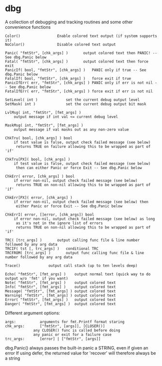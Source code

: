 # dbg
A collection of debugging and tracking routines and some other convenience functions

	Color()					Enable colored text output (if system supports it)
	NoColor()				Disable colored text output

	Panic( "fmtStr", [chk_args] )		output colored text then PANIC! -- See dbg.Panic below
	Fatal( "fmtStr", [chk_args] )		output colored text then force exit
	PanicIf( bool, "fmtStr", [chk_args] )	PANIC only if true -- See dbg.Panic below
	FatalIf( bool, "fmtStr", [chk_args] )	force exit if true
	PanicIfErr( err, "fmtStr", [chk_args] )	PANIC only if err is not nil -- See dbg.Panic below
	FatalIfErr( err, "fmtStr", [chk_args] )	force exit if err is not nil

	SetLevel( int )				set the current debug output level
	SetMask( int )				set the current debug output bit mask

	LvlMsg( int, "fmtStr", [fmt_args] )
		output message if int val <= current debug level

	MaskMsg( int, "fmtStr", [fmt_args] )
		output message if val masks out as any non-zero value

	ChkTru( bool, [chk_args] ) bool
		if test value is false, output check failed message (see below)
		 returns TRUE on failure allowing this to be wrapped as part of 'if'

	ChkTru[PX]( bool, [chk_args] )
		if test value is false, output check failed message (see below)
		 then can either Panic or force Exit -- See dbg.Panic below

	ChkErr( error, [chk_args] ) bool
		if error non-nil, output check failed message (see below)
		 returns TRUE on non-nil allowing this to be wrapped as part of 'if'

	ChkErr[PX]( error, [chk_args] )
		if error non-nil, output check failed message (see below) then
		 either Panic or force Exit -- See dbg.Panic below

	ChkErrI( error, []error, [chk_args]) bool
		if error non-nil, output check failed message (see below) as long
		 as it's not in the ignore list of errors
		 returns TRUE on non-nil allowing this to be wrapped as part of 'if'

	TRC( [trc_args] )		output calling func file & line number followed by any arg data
	TRCIF( tst [, trc_args] )	conditional TRC
	TRCFROM( [trc_args] )		output func calling func file & line number followed by any arg data

	Trace()				output call stack (up to ten levels deep)

	Echo( "fmtStr", [fmt_args] )	output normal text (quick way to do output w/o 'fmt' if you want)
	Note( "fmtStr", [fmt_args] )	output colored text
	Info( "fmtStr", [fmt_args] )	output colored text
	Message( "fmtStr", [fmt_args] )	output colored text
	Warning( "fmtStr", [fmt_args] )	output colored text
	Error( "fmtStr", [fmt_args] )	output colored text
	Danger( "fmtStr", [fmt_args] )	output colored text

Different argument options:

	args:			arguments for fmt.Printf format staring
	chk_args:		["fmtStr", [args]], [CLOSER()]
				 any CLOSER() func is called before doing
				 any panic or exit for a failure case
	trc_args:		[error] | ["fmtStr", [args]]

dbg.Panic() always passes the built-in panic a STRING, even if given an error
If using defer, the returned value for 'recover' will therefore always be a string
